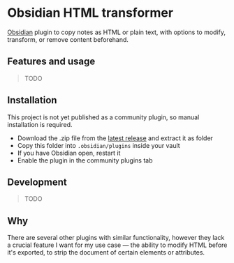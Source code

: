 # Obsidian HTML transformer

[Obsidian](https://obsidian.md) plugin to copy notes as HTML or plain text, with options to modify, transform, or remove content beforehand. 

## Features and usage

> TODO

## Installation

This project is not yet published as a community plugin, so manual installation is required.

- Download the .zip file from the [latest release](https://github.com/treachery0/obsidian-html-transformer/releases/latest) and extract it as folder
- Copy this folder into `.obsidian/plugins` inside your vault
- If you have Obsidian open, restart it
- Enable the plugin in the community plugins tab

## Development

> TODO

## Why

There are several other plugins with similar functionality, however they lack a crucial feature I want for my use case — the ability to modify HTML before it's exported, to strip the document of certain elements or attributes.